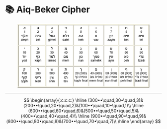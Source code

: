 # 📚 Aiq-Beker Cipher

<figure><img src="../.gitbook/assets/image (12).png" alt=""><figcaption></figcaption></figure>

***

$$
\begin{array}{:c:c:c:} \hline
(300••\quad,30•\quad,3)&(200••\quad,20•\quad,2)&(100••\quad,10•\quad,1)\\ \hline
(600••\quad,60•\quad,6)&(500••\quad,50•\quad,5)&(400••\quad,40•\quad,4)\\ \hline
(900••\quad,90•\quad,9)&(800••\quad,80•\quad,8)&(700••\quad,70•\quad,7)\\ \hline
\end{array}
$$
